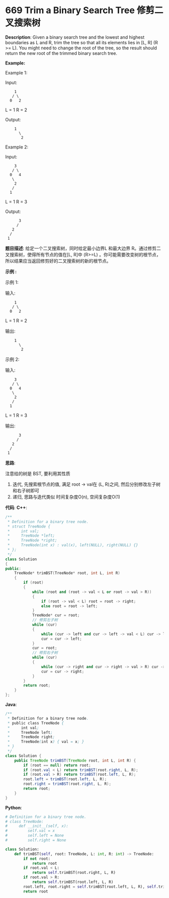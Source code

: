# 669 Trim a Binary Search Tree 修剪二叉搜索树

__Description__:
Given a binary search tree and the lowest and highest boundaries as L and R, trim the tree so that all its elements lies in [L, R] (R >= L). You might need to change the root of the tree, so the result should return the new root of the trimmed binary search tree.

__Example:__

Example 1:

Input:

```text
    1
   / \
  0   2
```

  L = 1
  R = 2

Output:

```text
    1
      \
       2
```

Example 2:

Input:

```text
    3
   / \
  0   4
   \
    2
   /
  1
```

  L = 1
  R = 3

Output:

```text
      3
     / 
   2   
  /
 1
```

__题目描述__:
给定一个二叉搜索树，同时给定最小边界L 和最大边界 R。通过修剪二叉搜索树，使得所有节点的值在[L, R]中 (R>=L) 。你可能需要改变树的根节点，所以结果应当返回修剪好的二叉搜索树的新的根节点。

__示例 :__

示例 1:

输入:

```text
    1
   / \
  0   2
```

  L = 1
  R = 2

输出:

```text
    1
      \
       2
```

示例 2:

输入:

```text
    3
   / \
  0   4
   \
    2
   /
  1
```

  L = 1
  R = 3

输出:

```text
      3
     / 
   2   
  /
 1
```

__思路__:

注意给的树是 BST, 要利用其性质

1. 迭代, 先搜索根节点的值, 满足 root -> val在 (L, R)之间, 然后分别修改左子树和右子树即可
2. 递归, 思路与迭代类似
时间复杂度O(n), 空间复杂度O(1)

__代码__:
__C++__:

```C++
/**
 * Definition for a binary tree node.
 * struct TreeNode {
 *     int val;
 *     TreeNode *left;
 *     TreeNode *right;
 *     TreeNode(int x) : val(x), left(NULL), right(NULL) {}
 * };
 */
class Solution 
{
public:
    TreeNode* trimBST(TreeNode* root, int L, int R) 
    {
        if (root) 
        {
            while (root and (root -> val < L or root -> val > R))
            {
                if (root -> val < L) root = root -> right;
                else root = root -> left;
            }
            TreeNode* cur = root;
            // 修剪左子树
            while (cur) 
            {
                while (cur -> left and cur -> left -> val < L) cur -> left = cur -> left -> right;
                cur = cur -> left;
            }
            cur = root;
            // 修剪右子树
            while (cur) 
            {
                while (cur -> right and cur -> right -> val > R) cur -> right = cur -> right -> left;
                cur = cur -> right;
            }
        }
        return root;
    }
};
```

__Java__:

```Java
/**
 * Definition for a binary tree node.
 * public class TreeNode {
 *     int val;
 *     TreeNode left;
 *     TreeNode right;
 *     TreeNode(int x) { val = x; }
 * }
 */
class Solution {
    public TreeNode trimBST(TreeNode root, int L, int R) {
        if (root == null) return root;
        if (root.val < L) return trimBST(root.right, L, R);
        if (root.val > R) return trimBST(root.left, L, R);
        root.left = trimBST(root.left, L, R);
        root.right = trimBST(root.right, L, R);
        return root;
    }
}
```

__Python__:

```Python
# Definition for a binary tree node.
# class TreeNode:
#     def __init__(self, x):
#         self.val = x
#         self.left = None
#         self.right = None

class Solution:
    def trimBST(self, root: TreeNode, L: int, R: int) -> TreeNode:
        if not root:
            return root
        if root.val < L:
            return self.trimBST(root.right, L, R)
        if root.val > R:
            return self.trimBST(root.left, L, R)
        root.left, root.right = self.trimBST(root.left, L, R), self.trimBST(root.right, L, R)
        return root
```
